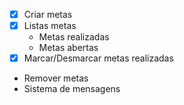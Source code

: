 - [x] Criar metas
- [x] Listas metas
    - Metas realizadas
    - Metas abertas
- [x] Marcar/Desmarcar metas realizadas
- Remover metas
- Sistema de mensagens